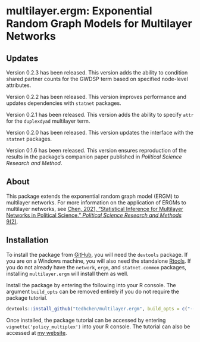 
<!-- README.md is generated from README.Rmd. Please edit that file -->

# multilayer.ergm: Exponential Random Graph Models for Multilayer Networks

## Updates

Version 0.2.3 has been released. This version adds the ability to
condition shared partner counts for the GWDSP term based on specified
node-level attributes.

Version 0.2.2 has been released. This version improves performance and
updates dependencies with `statnet` packages.

Version 0.2.1 has been released. This version adds the ability to
specify `attr` for the `duplexdyad` multilayer term.

Version 0.2.0 has been released. This version updates the interface with
the `statnet` packages.

Version 0.1.6 has been released. This version ensures reproduction of
the results in the package’s companion paper published in *Political
Science Research and Method*.

## About

This package extends the exponential random graph model (ERGM) to
multilayer networks. For more information on the application of ERGMs to
multilayer networks, see [Chen, 2021, “Statistical Inference for
Multilayer Networks in Political Science.” *Political Science Research
and Methods* 9(2)](https://doi.org/10.1017/psrm.2019.49).

## Installation

To install the package from
[GitHub](https://github.com/tedhchen/multilayer.ergm), you will need the
`devtools` package. If you are on a Windows machine, you will also need
the standalone [Rtools](https://cran.r-project.org/bin/windows/Rtools/).
If you do not already have the `network`, `ergm`, and `statnet.common`
packages, installing `multilayer.ergm` will install them as well.

Install the package by entering the following into your R console. The
argument `build_opts` can be removed entirely if you do not require the
package tutorial.

``` r
devtools::install_github("tedhchen/multilayer.ergm", build_opts = c("--no-resave-data", "--no-manual"))
```

Once installed, the package tutorial can be accessed by entering
`vignette('policy_multiplex')` into your R console. The tutorial can
also be accessed at [my
website](https://tedhchen.com/pages/policy_multiplex.html).
